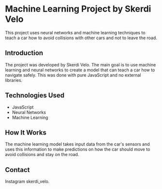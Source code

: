 # Machine Learning Project by Skerdi Velo

This project uses neural networks and machine learning techniques to teach a car how to avoid collisions with other cars and not to leave the road.

## Introduction

The project was developed by Skerdi Velo. The main goal is to use machine learning and neural networks to create a model that can teach a car how to navigate safely. This was done with pure JavaScript and no external libraries.

## Technologies Used

-   JavaScript
-   Neural Networks
-   Machine Learning

## How It Works

The machine learning model takes input data from the car's sensors and uses this information to make predictions on how the car should move to avoid collisions and stay on the road.

## Contact

Instagram skerdi_velo.
